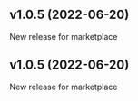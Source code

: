 ## v1.0.5 (2022-06-20)
New release for marketplace


## v1.0.5 (2022-06-20)
New release for marketplace


